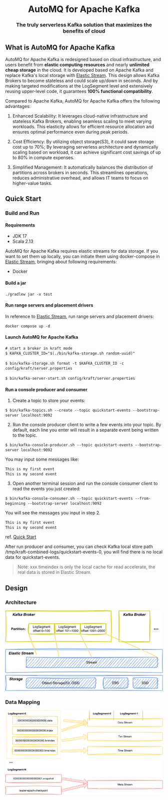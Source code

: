 <h1 align="center">
AutoMQ for Apache Kafka
</h1>
<h3 align="center">
    The truly serverless Kafka solution that maximizes the benefits of cloud
</h3>

## What is AutoMQ for Apache Kafka
AutoMQ for Apache Kafka is redesigned based on cloud infrastructure, and users 
benefit from 
**elastic computing resources** and nearly **unlimited cheap storage** in 
the cloud. It is developed based on Apache Kafka and replace Kafka's local storage with  [Elastic Stream](https://github.com/AutoMQ/elastic-stream). This design allows Kafka Brokers to become stateless and could scale up/down in seconds. And by making targeted modifications at the LogSegment level and extensively reusing upper-level code, it guarantees **100% functional compatibility**.

Compared to Apache Kafka, AutoMQ for Apache Kafka offers the following advantages:

1. Enhanced Scalability: It leverages cloud-native infrastructure and stateless Kafka Brokers, enabling seamless scaling to meet varying workloads. This elasticity allows for efficient resource allocation and ensures optimal performance even during peak periods.

2. Cost Efficiency: By utilizing object storage(S3), it could save storage cost up to 70%; By leveraging serverless architecture and dynamically scaling based on workload, it can achieve significant cost savings of up to 80% in compute expenses.

3. Simplified Management: It automatically balances the distribution of partitions across brokers in seconds. This streamlines operations, reduces administrative overhead, and allows IT teams to focus on higher-value tasks.


## Quick Start
### Build and Run
#### Requirements
- JDK 17
- Scala 2.13

AutoMQ for Apache Kafka requires elastic streams for data storage. If you want to set them up locally, you can initiate them using docker-compose in [Elastic Stream](https://github.com/AutoMQ/elastic-stream/tree/develop/dist/docker-compose), bringing about following requirements:
- Docker 

#### Build a jar
``` shell
./gradlew jar -x test
```

#### Run range servers and placement drivers
In reference to [Elastic Stream](https://github.com/AutoMQ/elastic-stream/tree/develop/dist/docker-compose), run range servers and placement drivers:
``` shell
docker compose up -d 
```

#### Launch AutoMQ for Apache Kafka
``` shell
# start a broker in kraft mode
$ KAFKA_CLUSTER_ID="$(./bin/kafka-storage.sh random-uuid)"

$ bin/kafka-storage.sh format -t $KAFKA_CLUSTER_ID -c config/kraft/server.properties

$ bin/kafka-server-start.sh config/kraft/server.properties
```

#### Run a console producer and consumer
1. Create a topic to store your events:
``` shell
$ bin/kafka-topics.sh --create --topic quickstart-events --bootstrap-server localhost:9092
```

2. Run the console producer client to write a few events into your topic. By default, each line you enter will result in a separate event being written to the topic.
``` shell
$ bin/kafka-console-producer.sh --topic quickstart-events --bootstrap-server localhost:9092
```
You may input some messages like:
``` shell
This is my first event
This is my second event
```

3. Open another terminal session and run the console consumer client to read the events you just created:
``` shell
$ bin/kafka-console-consumer.sh --topic quickstart-events --from-beginning --bootstrap-server localhost:9092
```
You will see the messages you input in step 2.
``` shell
This is my first event
This is my second event
```
ref. [Quick Start](https://kafka.apache.org/quickstart#quickstart_send)

After run producer and consumer, you can check Kafka local store path /tmp/kraft-combined-logs/quickstart-events-0, you will find there is no local data for quickstart-events.
> Note: xxx.timeindex is only the local cache for read accelerate,
> the real data is stored in Elastic Stream.

## Design
### Architecture
![Arch](docs/images/akf_architecture.png)

### Data Mapping
![Arch](docs/images/akf_data_mapping.png)

